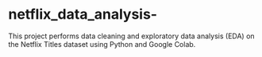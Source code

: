 # netflix_data_analysis-
This project performs data cleaning and exploratory data analysis (EDA) on the Netflix Titles dataset using Python and Google Colab.
